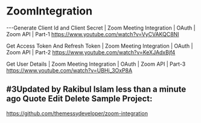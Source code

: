 # ZoomIntegration
---Generate Client Id and Client Secret | Zoom Meeting Integration | OAuth | Zoom API | Part-1
https://www.youtube.com/watch?v=VyCVAKQC8NI

Get Access Token And Refresh Token | Zoom Meeting Integration | OAuth | Zoom API | Part-2
https://www.youtube.com/watch?v=KeXJAdxBjf4

Get User Details | Zoom Meeting Integration | OAuth | Zoom API | Part-3
https://www.youtube.com/watch?v=UBHj_3OxP8A

#3Updated by Rakibul Islam less than a minute ago
Quote Edit Delete
Sample Project:
---------------------
https://github.com/themessydeveloper/zoom-integration
